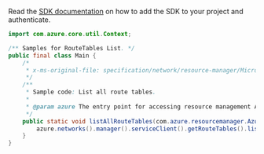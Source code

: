 Read the [SDK documentation](https://github.com/Azure/azure-sdk-for-java/blob/azure-resourcemanager_2.13.0/sdk/resourcemanager/azure-resourcemanager/README.md) on how to add the SDK to your project and authenticate.

```java
import com.azure.core.util.Context;

/** Samples for RouteTables List. */
public final class Main {
    /*
     * x-ms-original-file: specification/network/resource-manager/Microsoft.Network/stable/2021-05-01/examples/RouteTableListAll.json
     */
    /**
     * Sample code: List all route tables.
     *
     * @param azure The entry point for accessing resource management APIs in Azure.
     */
    public static void listAllRouteTables(com.azure.resourcemanager.AzureResourceManager azure) {
        azure.networks().manager().serviceClient().getRouteTables().list(Context.NONE);
    }
}
```
